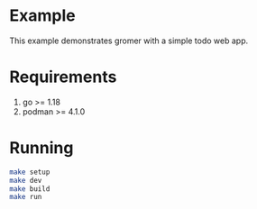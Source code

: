# Example

This example demonstrates gromer with a simple todo web app.

# Requirements

1. go >= 1.18
2. podman >= 4.1.0

# Running

```sh
make setup
make dev
make build
make run
```

